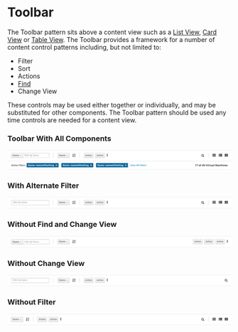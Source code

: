 # Toolbar

The Toolbar pattern sits above a content view such as a [List View](https://www.patternfly.org/pattern-library/content-views/list-view/#/api), [Card View](https://www.patternfly.org/pattern-library/content-views/card-view/#/api) or [Table View](https://www.patternfly.org/pattern-library/content-views/table-view/#/api). The Toolbar provides a framework for a number of content control patterns including, but not limited to:
- Filter
- Sort
- Actions
- [Find](https://www.patternfly.org/pattern-library/forms-and-controls/find/#_)
- Change View

These controls may be used either together or individually, and may be substituted for other components. The Toolbar pattern should be used any time controls are needed for a content view.


### Toolbar With All Components

![Toolbar with several active filters](img/toolbar-example.png)

### With Alternate Filter

![Toolbar pattern with callouts](img/toolbar-example2.png)

### Without Find and Change View

![Toolbar pattern with callouts](img/toolbar-example3.png)

### Without Change View

![Toolbar pattern with callouts](img/toolbar-example4.png)

### Without Filter

![Toolbar pattern with callouts](img/toolbar-example5.png)

